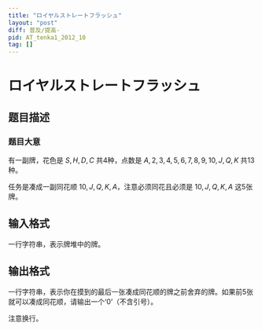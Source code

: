 ```yaml
---
title: "ロイヤルストレートフラッシュ"
layout: "post"
diff: 普及/提高-
pid: AT_tenka1_2012_10
tag: []
---
```


# ロイヤルストレートフラッシュ

## 题目描述

### 题目大意

有一副牌，花色是 $S,H,D,C$ 共4种，点数是 $A,2,3,4,5,6,7,8,9,10,J,Q,K$ 共13种。

任务是凑成一副同花顺 $10,J,Q,K,A$，注意必须同花且必须是 $10,J,Q,K,A$ 这5张牌。

## 输入格式

一行字符串，表示牌堆中的牌。

## 输出格式

一行字符串，表示你在摸到的最后一张凑成同花顺的牌之前舍弃的牌。如果前5张就可以凑成同花顺，请输出一个‘0’（不含引号）。

注意换行。

